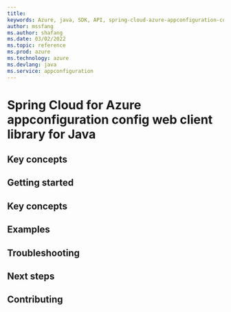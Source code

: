 ```yaml
---
title: 
keywords: Azure, java, SDK, API, spring-cloud-azure-appconfiguration-config-web, appconfiguration
author: mssfang
ms.author: shafang
ms.date: 03/02/2022
ms.topic: reference
ms.prod: azure
ms.technology: azure
ms.devlang: java
ms.service: appconfiguration
---
```

# Spring Cloud for Azure appconfiguration config web client library for Java

## Key concepts
## Getting started
## Key concepts
## Examples
## Troubleshooting
## Next steps
## Contributing

